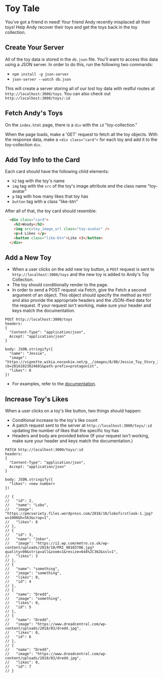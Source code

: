 # Toy Tale

You've got a friend in need! Your friend Andy recently misplaced all their toys!
Help Andy recover their toys and get the toys back in the toy collection.

## Create Your Server

All of the toy data is stored in the `db.json` file. You'll want to access this
data using a JSON server. In order to do this, run the following two commands:

   * `npm install -g json-server`
   * `json-server --watch db.json`
   
This will create a server storing all of our lost toy data with restful routes
at `http://localhost:3000/toys`. You can also check out
`http://localhost:3000/toys/:id`

## Fetch Andy's Toys

On the `index.html` page, there is a `div` with the `id` "toy-collection."

When the page loads, make a 'GET' request to fetch all the toy objects. With the
response data, make a `<div class="card">` for each toy and add it to the
toy-collection `div`.

## Add Toy Info to the Card

Each card should have the following child elements:

  * `h2` tag with the toy's name
  * `img` tag with the `src` of the toy's image attribute and the class name "toy-avatar"
  * `p` tag with how many likes that toy has
  * `button` tag with a class "like-btn"

After all of that, the toy card should resemble:

```html
  <div class="card">
    <h2>Woody</h2>
    <img src=toy_image_url class="toy-avatar" />
    <p>4 Likes </p>
    <button class="like-btn">Like <3</button>
  </div>
```

## Add a New Toy

* When a user clicks on the add new toy button, a `POST` request is sent to `http://localhost:3000/toys` and the new toy is added to Andy's Toy Collection.
* The toy should conditionally render to the page.
* In order to send a POST request via Fetch, give the Fetch a second argument of an object. This object should specify the method as `POST` and also provide the appropriate headers and the JSON-ified data for the request. If your request isn't working, make sure your header and keys match the documentation.

```
POST http://localhost:3000/toys
headers: 
{
  "Content-Type": "application/json",
  Accept: "application/json"
}

body: JSON.stringify({
  "name": "Jessie",
  "image": "https://vignette.wikia.nocookie.net/p__/images/8/88/Jessie_Toy_Story_3.png/revision/latest?cb=20161023024601&path-prefix=protagonist",
  "likes": 0
})
```

* For examples, refer to the [documentation](https://developer.mozilla.org/en-US/docs/Web/API/Fetch_API/Using_Fetch#Supplying_request_options).

## Increase Toy's Likes

When a user clicks on a toy's like button, two things should happen:

  * Conditional increase to the toy's like count
  * A patch request sent to the server at `http://localhost:3000/toys/:id` updating the number of likes that the specific toy has
  * Headers and body are provided below (If your request isn't working, make sure your header and keys match the documentation.)
  
```
PATCH http://localhost:3000/toys/:id
headers: 
{
  "Content-Type": "application/json",
  Accept: "application/json"
}

body: JSON.stringify({
  "likes": <new number>
})
```


    // {
    //   "id": 2,
    //   "name": "Lobo",
    //   "image": "https://pmcvariety.files.wordpress.com/2018/10/lobofirstlook-1.jpg?w=1000&h=563&crop=1",
    //   "likes": 8
    // },
    // {
    //   "id": 3,
    //   "name": "Joker",
    //   "image": "https://i2.wp.com/metro.co.uk/wp-content/uploads/2019/10/PRI_90103786.jpg?quality=90&strip=all&zoom=1&resize=644%2C362&ssl=1",
    //   "likes": 3
    // },
    // {
    //   "name": "something",
    //   "image": "something",
    //   "likes": 0,
    //   "id": 4
    // },
    // {
    //   "name": "Dredd",
    //   "image": "something",
    //   "likes": 0,
    //   "id": 5
    // },
    // {
    //   "name": "Dredd",
    //   "image": "https://www.dreadcentral.com/wp-content/uploads/2018/03/dredd.jpg",
    //   "likes": 0,
    //   "id": 6
    // },
    // {
    //   "name": "Dredd",
    //   "image": "https://www.dreadcentral.com/wp-content/uploads/2018/03/dredd.jpg",
    //   "likes": 0,
    //   "id": 7
    // }